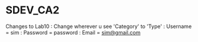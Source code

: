 # SDEV_CA2
Changes to Lab10
: Change wherever u see 'Category' to 'Type'
: Username = sim
: Password = password
: Email = sim@gmail.com
